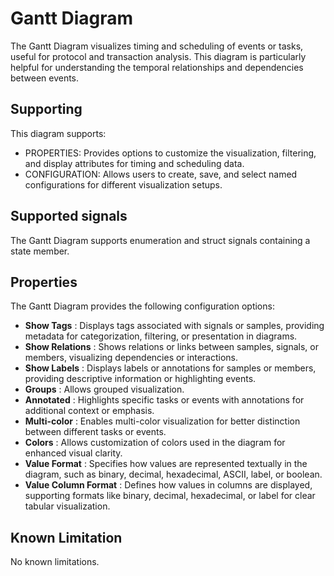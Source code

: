<!---
title: "Gantt Diagram"
author: "Thomas Haber"
keywords: [impulse, gantt diagram, timing, scheduling, protocol analysis, transaction analysis]
description: "The Gantt Diagram visualizes timing and scheduling of events or tasks, useful for protocol and transaction analysis."
category: "impulse-reference"
tags:
  - reference
  - gantt diagram
docID: xxx
--->

# Gantt Diagram

The Gantt Diagram visualizes timing and scheduling of events or tasks, useful for protocol and transaction analysis. This diagram is particularly helpful for understanding the temporal relationships and dependencies between events.

## Supporting

This diagram supports:
- PROPERTIES: Provides options to customize the visualization, filtering, and display attributes for timing and scheduling data.
- CONFIGURATION: Allows users to create, save, and select named configurations for different visualization setups.

## Supported signals

The Gantt Diagram supports enumeration and struct signals containing a state member.

## Properties

The Gantt Diagram provides the following configuration options:

- **Show Tags** : Displays tags associated with signals or samples, providing metadata for categorization, filtering, or presentation in diagrams.
- **Show Relations** : Shows relations or links between samples, signals, or members, visualizing dependencies or interactions.
- **Show Labels** : Displays labels or annotations for samples or members, providing descriptive information or highlighting events.
- **Groups** : Allows grouped visualization.
- **Annotated** : Highlights specific tasks or events with annotations for additional context or emphasis.
- **Multi-color** : Enables multi-color visualization for better distinction between different tasks or events.
- **Colors** : Allows customization of colors used in the diagram for enhanced visual clarity.
- **Value Format** : Specifies how values are represented textually in the diagram, such as binary, decimal, hexadecimal, ASCII, label, or boolean.
- **Value Column Format** : Defines how values in columns are displayed, supporting formats like binary, decimal, hexadecimal, or label for clear tabular visualization.

## Known Limitation
No known limitations.
